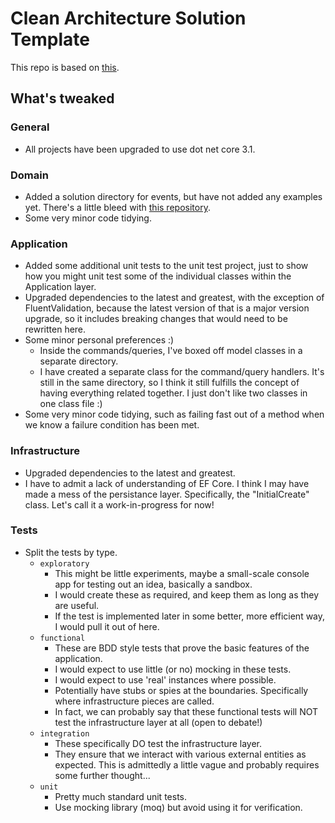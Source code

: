 # Clean Architecture Solution Template

This repo is based on [this](https://github.com/jasontaylordev/CleanArchitecture).

## What's tweaked

### General

- All projects have been upgraded to use dot net core 3.1.

### Domain

- Added a solution directory for events, but have not added any examples yet. There's a little bleed with [this repository](https://github.com/ardalis/CleanArchitecture).
- Some very minor code tidying.

### Application

- Added some additional unit tests to the unit test project, just to show how you might unit test some of the individual classes within the Application layer.
- Upgraded dependencies to the latest and greatest, with the exception of FluentValidation, because the latest version of that is a major version upgrade, so it includes breaking changes that would need to be rewritten here.
- Some minor personal preferences :)
    - Inside the commands/queries, I've boxed off model classes in a separate directory.
    - I have created a separate class for the command/query handlers. It's still in the same directory, so I think it still fulfills the concept of having everything related together. I just don't like two classes in one class file :)
- Some very minor code tidying, such as failing fast out of a method when we know a failure condition has been met.

### Infrastructure

- Upgraded dependencies to the latest and greatest.
- I have to admit a lack of understanding of EF Core. I think I may have made a mess of the persistance layer. Specifically,  the "InitialCreate" class. Let's call it a work-in-progress for now! 

### Tests

- Split the tests by type.
    - `exploratory`
        - This might be little experiments, maybe a small-scale console app for testing out an idea, basically a sandbox.
        - I would create these as required, and keep them as long as they are useful.
        - If the test is implemented later in some better, more efficient way, I would pull it out of here.
    - `functional`
        - These are BDD style tests that prove the basic features of the application.
        - I would expect to use little (or no) mocking in these tests.
        - I would expect to use 'real' instances where possible.
        - Potentially have stubs or spies at the boundaries. Specifically where infrastructure pieces are called.
        - In fact, we can probably say that these functional tests will NOT test the infrastructure layer at all (open to debate!)
    - `integration`
        - These specifically DO test the infrastructure layer.
        - They ensure that we interact with various external entities as expected. This is admittedly a little vague and probably requires some further thought...
    - `unit`
        - Pretty much standard unit tests.
        - Use mocking library (moq) but avoid using it for verification.